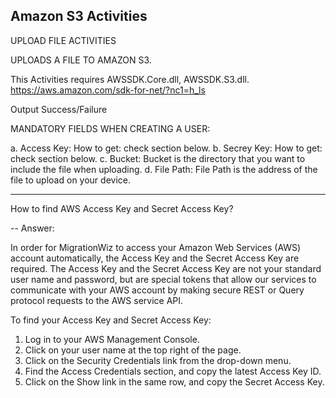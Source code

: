 ## Amazon S3 Activities

UPLOAD FILE ACTIVITIES

UPLOADS A FILE TO AMAZON S3.

This Activities requires AWSSDK.Core.dll, AWSSDK.S3.dll.
https://aws.amazon.com/sdk-for-net/?nc1=h_ls

Output Success/Failure

MANDATORY FIELDS WHEN CREATING A USER:

a. Access Key: How to get: check section below.
b. Secrey Key: How to get: check section below.
c. Bucket: Bucket is the directory that you want to include the file when uploading.
d. File Path: File Path is the address of the file to upload on your device.

-------------------------------------------

How to find AWS Access Key and Secret Access Key?

-- Answer:
 
In order for MigrationWiz to access your Amazon Web Services (AWS) account automatically, the Access Key and the Secret Access Key are required. The Access Key and the Secret Access Key are not your standard user name and password, but are special tokens that allow our services to communicate with your AWS account by making secure REST or Query protocol requests to the AWS service API.

To find your Access Key and Secret Access Key:

1. Log in to your AWS Management Console.
2. Click on your user name at the top right of the page.
3. Click on the Security Credentials link from the drop-down menu.
4. Find the Access Credentials section, and copy the latest Access Key ID.
5. Click on the Show link in the same row, and copy the Secret Access Key.
